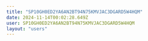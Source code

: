 ```yaml
---
title: "SP10GH0ED2YA6AN2BT94N75KMVJAC3DGARD5W4HQM"
date: 2024-11-14T00:02:28.649Z
user: SP10GH0ED2YA6AN2BT94N75KMVJAC3DGARD5W4HQM
layout: "users"
---
```

    
